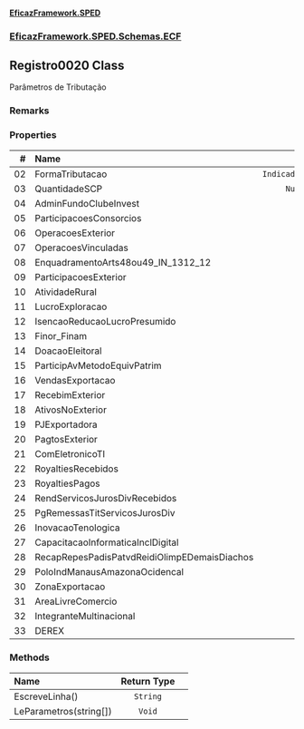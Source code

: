 #### [EficazFramework.SPED](EficazFrameworkSPED.md 'EficazFramework SPED')
### [EficazFramework.SPED.Schemas.ECF](EficazFramework.SPED.Schemas.ECF.md 'EficazFramework.SPED.Schemas.ECF')

## Registro0020 Class

Parâmetros de Tributação

### Remarks
### Properties

| # | Name | Type | |
| ---: | :--- | :---: | :--- |
| 02 | FormaTributacao | `IndicadorAliquotaCSLL2015` |  |
| 03 | QuantidadeSCP | `Nullable<Int32>` |  |
| 04 | AdminFundoClubeInvest | `Boolean` |  |
| 05 | ParticipacoesConsorcios | `Boolean` |  |
| 06 | OperacoesExterior | `Boolean` |  |
| 07 | OperacoesVinculadas | `Boolean` |  |
| 08 | EnquadramentoArts48ou49_IN_1312_12 | `Boolean` |  |
| 09 | ParticipacoesExterior | `Boolean` |  |
| 10 | AtividadeRural | `Boolean` |  |
| 11 | LucroExploracao | `Boolean` |  |
| 12 | IsencaoReducaoLucroPresumido | `Boolean` |  |
| 13 | Finor_Finam | `Boolean` |  |
| 14 | DoacaoEleitoral | `Boolean` |  |
| 15 | ParticipAvMetodoEquivPatrim | `Boolean` |  |
| 16 | VendasExportacao | `Boolean` |  |
| 17 | RecebimExterior | `Boolean` |  |
| 18 | AtivosNoExterior | `Boolean` |  |
| 19 | PJExportadora | `Boolean` |  |
| 20 | PagtosExterior | `Boolean` |  |
| 21 | ComEletronicoTI | `Boolean` |  |
| 22 | RoyaltiesRecebidos | `Boolean` |  |
| 23 | RoyaltiesPagos | `Boolean` |  |
| 24 | RendServicosJurosDivRecebidos | `Boolean` |  |
| 25 | PgRemessasTitServicosJurosDiv | `Boolean` |  |
| 26 | InovacaoTenologica | `Boolean` |  |
| 27 | CapacitacaoInformaticaInclDigital | `Boolean` |  |
| 28 | RecapRepesPadisPatvdReidiOlimpEDemaisDiachos | `Boolean` |  |
| 29 | PoloIndManausAmazonaOcidencal | `Boolean` |  |
| 30 | ZonaExportacao | `Boolean` |  |
| 31 | AreaLivreComercio | `Boolean` |  |
| 32 | IntegranteMultinacional | `Boolean` |  |
| 33 | DEREX | `Boolean` |  |
### Methods

| Name | Return Type | |
| :--- | :---: | :--- |
| EscreveLinha() | `String` |  |
| LeParametros(string[]) | `Void` |  |
